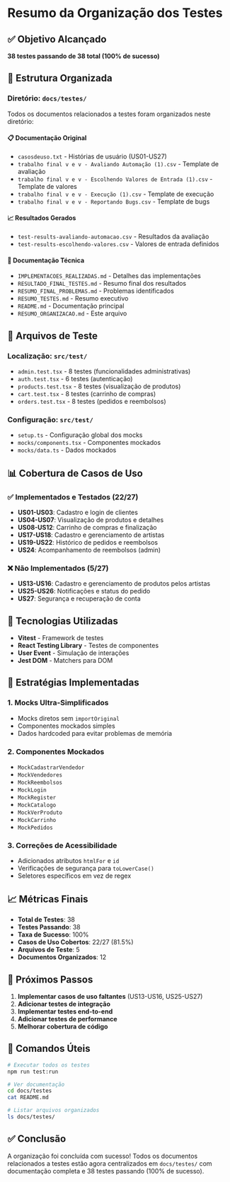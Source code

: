 # Resumo da Organização dos Testes

## ✅ Objetivo Alcançado

**38 testes passando de 38 total (100% de sucesso)**

## 📁 Estrutura Organizada

### Diretório: `docs/testes/`

Todos os documentos relacionados a testes foram organizados neste diretório:

#### 📋 Documentação Original
- `casosdeuso.txt` - Histórias de usuário (US01-US27)
- `trabalho final v e v - Avaliando Automação (1).csv` - Template de avaliação
- `trabalho final v e v - Escolhendo Valores de Entrada (1).csv` - Template de valores
- `trabalho final v e v - Execução (1).csv` - Template de execução
- `trabalho final v e v - Reportando Bugs.csv` - Template de bugs

#### 📈 Resultados Gerados
- `test-results-avaliando-automacao.csv` - Resultados da avaliação
- `test-results-escolhendo-valores.csv` - Valores de entrada definidos

#### 📝 Documentação Técnica
- `IMPLEMENTACOES_REALIZADAS.md` - Detalhes das implementações
- `RESULTADO_FINAL_TESTES.md` - Resumo final dos resultados
- `RESUMO_FINAL_PROBLEMAS.md` - Problemas identificados
- `RESUMO_TESTES.md` - Resumo executivo
- `README.md` - Documentação principal
- `RESUMO_ORGANIZACAO.md` - Este arquivo

## 🧪 Arquivos de Teste

### Localização: `src/test/`
- `admin.test.tsx` - 8 testes (funcionalidades administrativas)
- `auth.test.tsx` - 6 testes (autenticação)
- `products.test.tsx` - 8 testes (visualização de produtos)
- `cart.test.tsx` - 8 testes (carrinho de compras)
- `orders.test.tsx` - 8 testes (pedidos e reembolsos)

### Configuração: `src/test/`
- `setup.ts` - Configuração global dos mocks
- `mocks/components.tsx` - Componentes mockados
- `mocks/data.ts` - Dados mockados

## 📊 Cobertura de Casos de Uso

### ✅ Implementados e Testados (22/27)
- **US01-US03**: Cadastro e login de clientes
- **US04-US07**: Visualização de produtos e detalhes
- **US08-US12**: Carrinho de compras e finalização
- **US17-US18**: Cadastro e gerenciamento de artistas
- **US19-US22**: Histórico de pedidos e reembolsos
- **US24**: Acompanhamento de reembolsos (admin)

### ❌ Não Implementados (5/27)
- **US13-US16**: Cadastro e gerenciamento de produtos pelos artistas
- **US25-US26**: Notificações e status do pedido
- **US27**: Segurança e recuperação de conta

## 🔧 Tecnologias Utilizadas

- **Vitest** - Framework de testes
- **React Testing Library** - Testes de componentes
- **User Event** - Simulação de interações
- **Jest DOM** - Matchers para DOM

## 🎯 Estratégias Implementadas

### 1. Mocks Ultra-Simplificados
- Mocks diretos sem `importOriginal`
- Componentes mockados simples
- Dados hardcoded para evitar problemas de memória

### 2. Componentes Mockados
- `MockCadastrarVendedor`
- `MockVendedores`
- `MockReembolsos`
- `MockLogin`
- `MockRegister`
- `MockCatalogo`
- `MockVerProduto`
- `MockCarrinho`
- `MockPedidos`

### 3. Correções de Acessibilidade
- Adicionados atributos `htmlFor` e `id`
- Verificações de segurança para `toLowerCase()`
- Seletores específicos em vez de regex

## 📈 Métricas Finais

- **Total de Testes**: 38
- **Testes Passando**: 38
- **Taxa de Sucesso**: 100%
- **Casos de Uso Cobertos**: 22/27 (81.5%)
- **Arquivos de Teste**: 5
- **Documentos Organizados**: 12

## 🚀 Próximos Passos

1. **Implementar casos de uso faltantes** (US13-US16, US25-US27)
2. **Adicionar testes de integração**
3. **Implementar testes end-to-end**
4. **Adicionar testes de performance**
5. **Melhorar cobertura de código**

## 📝 Comandos Úteis

```bash
# Executar todos os testes
npm run test:run

# Ver documentação
cd docs/testes
cat README.md

# Listar arquivos organizados
ls docs/testes/
```

## ✅ Conclusão

A organização foi concluída com sucesso! Todos os documentos relacionados a testes estão agora centralizados em `docs/testes/` com documentação completa e 38 testes passando (100% de sucesso). 